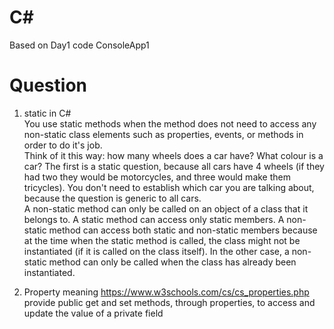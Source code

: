 # C#

Based on Day1 code ConsoleApp1

# Question
1. static in C#  
You use static methods when the method does not need to access any non-static class elements such as properties, events, or methods in order to do it's job.  
Think of it this way: how many wheels does a car have? What colour is a car?
The first is a static question, because all cars have 4 wheels (if they had two they would be motorcycles, and three would make them tricycles). You don't need to establish which car you are talking about, because the question is generic to all cars.  
A non-static method can only be called on an object of a class that it belongs to. A static method can access only static members. A non-static method can access both static and non-static members because at the time when the static method is called, the class might not be instantiated (if it is called on the class itself). In the other case, a non-static method can only be called when the class has already been instantiated.

2. Property meaning
 https://www.w3schools.com/cs/cs_properties.php  
 provide public get and set methods, through properties, to access and update the value of a private field
